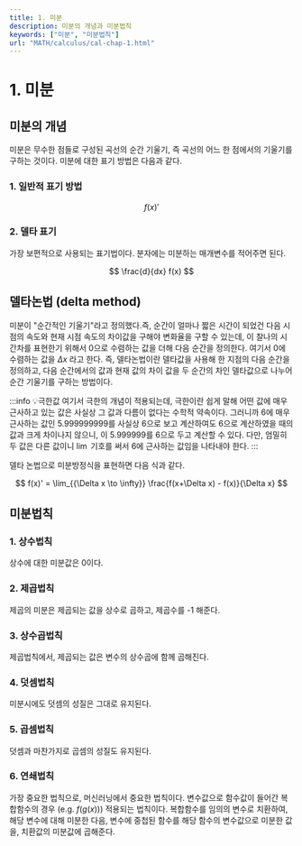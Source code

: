 ```yaml
---
title: 1. 미분
description: 미분의 개념과 미분법칙
keywords: ["미분", "미분법칙"]
url: "MATH/calculus/cal-chap-1.html"
---
```


# 1. 미분

## 미분의 개념

미분은 무수한 점들로 구성된 곡선의 순간 기울기, 즉 곡선의 어느 한 점에서의 기울기를 구하는 것이다. 미분에 대한 표기 방법은 다음과 같다.

### 1. 일반적 표기 방법

$$
f(x)'
$$

### 2. 델타 표기 

가장 보편적으로 사용되는 표기법이다. 분자에는 미분하는 매개변수를 적어주면 된다.

$$
\frac{d}{dx} f(x)
$$

## 델타논법 (delta method)

미분이 "순간적인 기울기"라고 정의했다.즉, 순간이 얼마나 짧은 시간이 되었건 다음 시점의 속도와 현재 시점 속도의 차이값을 구해야 변화율을 구할 수 있는데, 이 찰나의 시간차를 표현한기 위해서 0으로 수렴하는 값을 더해 다음 순간을 정의한다. 여기서 0에 수렴하는 값을 $\Delta x$ 라고 한다. 즉, 델타논법이란 델타값을 사용해 한 지점의 다음 순간을 정의하고, 다음 순간에서의 값과 현재 값의 차이 값을 두 순간의 차인 델타값으로 나누어 순간 기울기를 구하는 방법이다.

:::info 💡극한값
여기서 극한의 개념이 적용되는데, 극한이란 쉽게 말해 어떤 값에 매우 근사하고 있는 값은 사실상 그 값과 다름이 없다는 수학적 약속이다. 그러니까 6에 매우 근사하는 값인 5.999999999를 사실상 6으로 보고 계산하여도 6으로 계산하였을 때의 값과 크게 차이나지 않으니, 이 5.999999를 6으로 두고 계산할 수 있다. 다만, 엄밀히 두 값은 다른 값이니 $\lim$ 기호를 써서 6에 근사하는 값임을 나타내야 한다.
:::

델타 논법으로 미분방정식을 표현하면 다음 식과 같다.

$$
f(x)' = \lim_{{\Delta x \to \infty}} \frac{f(x+\Delta x) - f(x)}{\Delta x}
$$

## 미분법칙

### 1. 상수법칙
상수에 대한 미분값은 0이다.

### 2. 제곱법칙
제곱의 미분은 제곱되는 값을 상수로 곱하고, 제곱수를 -1 해준다.
### 3. 상수곱법칙
제곱법칙에서, 제곱되는 값은 변수의 상수곱에 함께 곱해진다.
### 4. 덧셈법칙
미분시에도 덧셈의 성질은 그대로 유지된다.
### 5. 곱셈법칙
덧셈과 마찬가지로 곱셈의 성질도 유지된다.
### 6. 연쇄법칙
가장 중요한 법칙으로, 머신러닝에서 중요한 법칙이다. 변수값으로 함수값이 들어간 복합함수의 경우 (e.g. $f(g(x))$) 적용되는 법칙이다. 복합함수를 임의의 변수로 치환하여, 해당 변수에 대해 미분한 다음, 변수에 중첩된 함수를 해당 함수의 변수값으로 미분한 값을, 치환값의 미분값에 곱해준다.